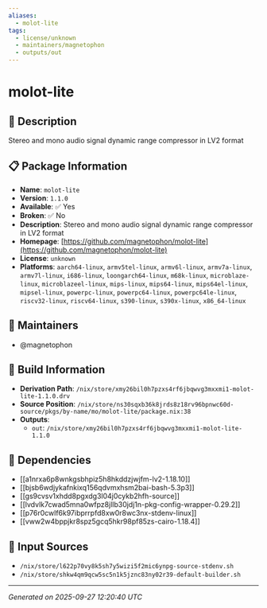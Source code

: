 ```yaml
---
aliases:
  - molot-lite
tags:
  - license/unknown
  - maintainers/magnetophon
  - outputs/out
---
```


# molot-lite

## 📝 Description

Stereo and mono audio signal dynamic range compressor in LV2 format

## 📋 Package Information

- **Name**: `molot-lite`
- **Version**: `1.1.0`
- **Available**: ✅ Yes
- **Broken**: ✅ No
- **Description**: Stereo and mono audio signal dynamic range compressor in LV2 format
- **Homepage**: [https://github.com/magnetophon/molot-lite](https://github.com/magnetophon/molot-lite)
- **License**: `unknown`
- **Platforms**: `aarch64-linux`, `armv5tel-linux`, `armv6l-linux`, `armv7a-linux`, `armv7l-linux`, `i686-linux`, `loongarch64-linux`, `m68k-linux`, `microblaze-linux`, `microblazeel-linux`, `mips-linux`, `mips64-linux`, `mips64el-linux`, `mipsel-linux`, `powerpc-linux`, `powerpc64-linux`, `powerpc64le-linux`, `riscv32-linux`, `riscv64-linux`, `s390-linux`, `s390x-linux`, `x86_64-linux`
## 👥 Maintainers

- @magnetophon


## 🔧 Build Information

- **Derivation Path**: `/nix/store/xmy26bil0h7pzxs4rf6jbqwvg3mxxmi1-molot-lite-1.1.0.drv`
- **Source Position**: `/nix/store/ns30sqxb36k8jrds8z18rv96bpnwc60d-source/pkgs/by-name/mo/molot-lite/package.nix:38`
- **Outputs**:
  - `out`:  `/nix/store/xmy26bil0h7pzxs4rf6jbqwvg3mxxmi1-molot-lite-1.1.0`

## 🔗 Dependencies

- [[a1nrxa6p8wnkgsbhpiz5h8hkddzjwjfm-lv2-1.18.10]]
- [[bjsb6wdjykafnkixq156qdvmxhsm2bai-bash-5.3p3]]
- [[gs9cvsv1xhdd8pgxdg3l04j0cykb2hfh-source]]
- [[lvdvlk7cwad5mna0wfpz8jllb30jdj1n-pkg-config-wrapper-0.29.2]]
- [[p76r0cwlf6k97ibprrpfd8xw0r8wc3nx-stdenv-linux]]
- [[vww2w4bppjkr8spz5gcq5hkr98pf85zs-cairo-1.18.4]]

## 📁 Input Sources

- `/nix/store/l622p70vy8k5sh7y5wizi5f2mic6ynpg-source-stdenv.sh`
- `/nix/store/shkw4qm9qcw5sc5n1k5jznc83ny02r39-default-builder.sh`

---
*Generated on 2025-09-27 12:20:40 UTC*
